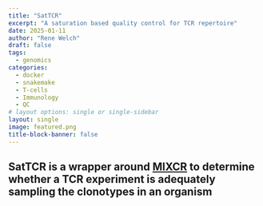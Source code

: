 ```yaml
---
title: "SatTCR"
excerpt: "A saturation based quality control for TCR repertoire"
date: 2025-01-11
author: "Rene Welch"
draft: false
tags:
  - genomics
categories:
  - docker
  - snakemake
  - T-cells
  - Immunology
  - QC
# layout options: single or single-sidebar
layout: single
image: featured.png
title-block-banner: false
---
```


## SatTCR is a wrapper around [MIXCR](https://mixcr.com/) to determine whether a TCR experiment is adequately sampling the clonotypes in an organism


